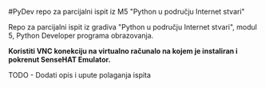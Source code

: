 #PyDev repo za parcijalni ispit iz M5 "Python u području Internet stvari"

Repo za parcijalni ispit iz gradiva "Python u području Internet stvari", modul 5, Python Developer programa obrazovanja.

**Koristiti VNC konekciju na virtualno računalo na kojem je instaliran i pokrenut SenseHAT Emulator.**

TODO - Dodati opis i upute polaganja ispita
